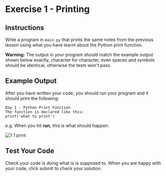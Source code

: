 # Exercise 1 - Printing

## Instructions
Write a program in <code>main.py</code> that prints the same notes from the previous lesson using what you have learnt about the Python print function.

**Warning:** The output in your program should match the example output shown below exactly, character for character, even spaces and symbols should be identical, otherwise the tests won't pass.

## Example Output
After you have written your code, you should run your program and it should print the following:
```
Day 1 - Python Print Function
The function is declared like this:
print('what to print')
```

e.g. When you hit **run**, this is what should happen:

![1 1  print](https://github.com/emtaylor1993/Udemy-Courses/assets/93065901/52672054-adfb-497c-bb4e-14cba011dae3)

## Test Your Code
Check your code is doing what is is supposed to. When you are happy with your code, click submit to check your solution.
